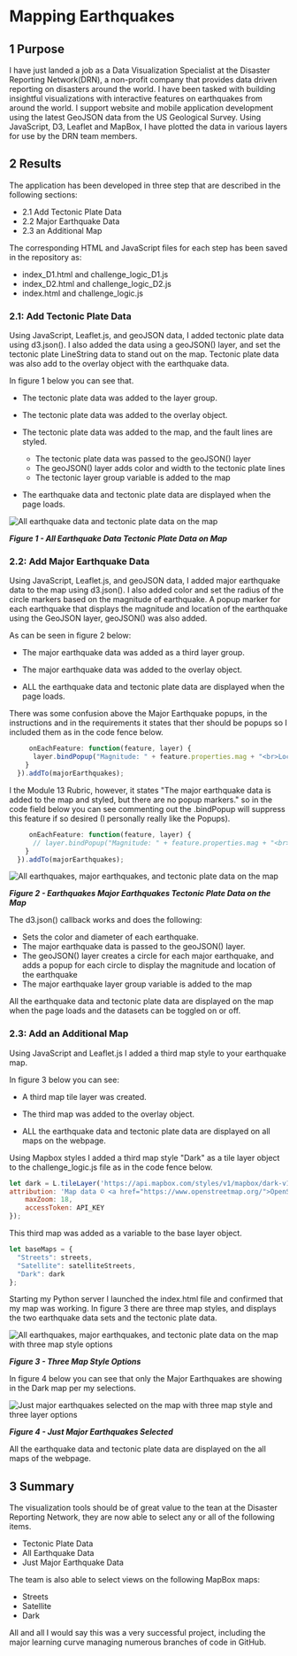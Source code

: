 # Mapping Earthquakes

## 1 Purpose

I have just landed a job as a Data Visualization Specialist at the Disaster Reporting Network(DRN), a non-profit company that provides data driven reporting on disasters around the world.  I have been tasked with building insightful visualizations with interactive features on earthquakes from around the world.  I support website and mobile application development using the latest GeoJSON data from the US Geological Survey.  Using JavaScript, D3, Leaflet and MapBox, I have plotted the data in various layers for use by the DRN team members.

## 2 Results

The application has been developed in three step that are described in the following sections:

- 2.1 Add Tectonic Plate Data
- 2.2 Major Earthquake Data
- 2.3 an Additional Map

The corresponding HTML and JavaScript files for each step has been saved in the repository as:

- index_D1.html and challenge_logic_D1.js
- index_D2.html and challenge_logic_D2.js
- index.html and challenge_logic.js

### 2.1: Add Tectonic Plate Data

Using JavaScript, Leaflet.js, and geoJSON data, I added tectonic plate data using d3.json().  I also added the data using a geoJSON() layer, and set the tectonic plate LineString data to stand out on the map.  Tectonic plate data was also add to the overlay object with the earthquake data.

In figure 1 below you can see that.

- The tectonic plate data was added to the layer group. 

- The tectonic plate data was added to the overlay object. 

- The tectonic plate data was added to the map, and the fault lines are styled. 
  - The tectonic plate data was passed to the geoJSON() layer
  - The geoJSON() layer adds color and width to the tectonic plate lines
  - The tectonic layer group variable is added to the map
- The earthquake data and tectonic plate data are displayed when the page loads.


![ All earthquake data  and  tectonic plate data on the map](/Resources/1-all-earthquake-data-tectonic-plate-data-on-map.png "Figure 1 - All Earthquake Data Tectonic Plate Data on Map")

***Figure 1 - All Earthquake Data Tectonic Plate Data on Map***

### 2.2: Add Major Earthquake Data

Using  JavaScript, Leaflet.js, and geoJSON data, I added major earthquake data to the map using d3.json(). I also added color and set the radius of the circle markers based on the magnitude of earthquake.   A popup marker for each earthquake that displays the magnitude and location of the earthquake using the GeoJSON layer, geoJSON() was also added.

As can be seen in figure 2 below:

- The major earthquake data was added as a third layer group.

- The major earthquake data was added to the overlay object. 

- ALL the earthquake data and tectonic plate data are displayed when the page loads.

There was some confusion above the Major Earthquake popups, in the instructions and in the requirements it states that ther should be popups so I included them as in the code fence below.

```javascript
     onEachFeature: function(feature, layer) {
      layer.bindPopup("Magnitude: " + feature.properties.mag + "<br>Location: " + feature.properties.place);
    }
  }).addTo(majorEarthquakes);
```

I the Module 13 Rubric, however, it states "The major earthquake data is added to the map and styled, but there are no popup markers." so in the code field below you can see commenting out the .bindPopup will suppress this feature if so desired (I personally really like the Popups).

```javascript
     onEachFeature: function(feature, layer) {
      // layer.bindPopup("Magnitude: " + feature.properties.mag + "<br>Location: " + feature.properties.place);
    }
  }).addTo(majorEarthquakes);
```

![All earthquakes, major earthquakes, and tectonic plate data on the map](/Resources/2-earthquakes-major-earthquakes-tectonic-plate-data-on-the-map.png "Figure 2 - Earthquakes Major Earthquakes Tectonic Plate Data on the Map")

***Figure 2 - Earthquakes Major Earthquakes Tectonic Plate Data on the Map***



The d3.json() callback works and does the following: 

- Sets the color and diameter of each earthquake.
- The major earthquake data is passed to the geoJSON() layer.
- The geoJSON() layer creates a circle for each major earthquake, and adds a popup for each circle to display the magnitude and location of the earthquake
- The major earthquake layer group variable is added to the map

All the earthquake data and tectonic plate data are displayed on the map when the page loads and the datasets can be toggled on or off.

### 2.3: Add an Additional Map

Using  JavaScript and Leaflet.js I added a third map style to your earthquake map.

In figure 3 below you can see:

- A third map tile layer was created. 

- The third map was added to the overlay object. 

- ALL the earthquake data and tectonic plate data are displayed on all maps on the webpage.




Using  Mapbox styles I added a third map style "Dark" as a tile layer object to the challenge_logic.js  file as in the code fence below.

```javascript
let dark = L.tileLayer('https://api.mapbox.com/styles/v1/mapbox/dark-v10/tiles/{z}/{x}/{y}?access_token={accessToken}', {
attribution: 'Map data © <a href="https://www.openstreetmap.org/">OpenStreetMap</a> contributors, <a href="https://creativecommons.org/licenses/by-sa/2.0/">CC-BY-SA</a>, Imagery (c) <a href="https://www.mapbox.com/">Mapbox</a>',
    maxZoom: 18,
    accessToken: API_KEY
});
```

This third map was added as a variable to the base layer object.

```javascript
let baseMaps = {
  "Streets": streets,
  "Satellite": satelliteStreets,
  "Dark": dark
};
```

Starting my Python server I launched the index.html file and confirmed that my map was working.  In figure 3 there are three map styles, and displays the two earthquake data sets and the tectonic plate data.

![All earthquakes, major earthquakes, and tectonic plate data on the map with three map style options](/Resources/3-three-map-style-options.png "Figure 3 - Three Map Style Options")

***Figure 3 - Three Map Style Options***

In figure 4 below you can see that only the Major Earthquakes are showing in the Dark map per my selections.

![Just major earthquakes selected on the map with three map style and three layer options](/Resources/4-Just_Major_Earthquakes_Selected.png "Figure 4 - Just Major Earthquakes Selected")

***Figure 4 - Just Major Earthquakes Selected***

All the earthquake data and tectonic plate data are displayed on the all maps of the webpage.

## 3 Summary

The visualization tools should be of great value to the tean at the Disaster Reporting Network, they are now able to select any or all of the following items.

- Tectonic Plate Data
- All Earthquake Data
- Just Major Earthquake Data

The team  is also able to select views on the following MapBox maps:

- Streets
- Satellite
- Dark

All and all I would say this was a very successful project, including the major learning curve managing numerous branches of code in GitHub.